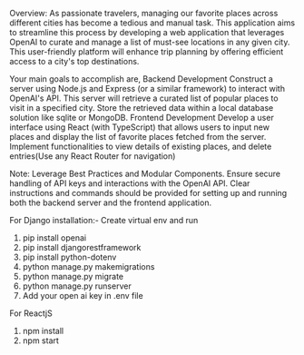 Overview:
As passionate travelers, managing our favorite places across different cities has become a tedious and manual task. This application aims to streamline this process by developing a web application that leverages OpenAI to curate and manage a list of must-see locations in any given city. This user-friendly platform will enhance trip planning by offering efficient access to a city's top destinations.

Your main goals to accomplish are,
Backend Development
Construct a server using Node.js and Express (or a similar framework) to interact with OpenAI's API. This server will retrieve a curated list of popular places to visit in a specified city.
Store the retrieved data within a local database solution like sqlite or MongoDB.
Frontend Development
Develop a user interface using React (with TypeScript) that allows users to input new places and display the list of favorite places fetched from the server.
Implement functionalities to view details of existing places, and delete entries(Use any React Router for navigation)

  Note:
Leverage Best Practices and Modular Components.
Ensure secure handling of API keys and interactions with the OpenAI API.
Clear instructions and commands should be provided for setting up and running both the backend server and the frontend application.

For Django installation:-
Create virtual env and run
1. pip install openai
2. pip install djangorestframework
3. pip install python-dotenv
4. python manage.py makemigrations
5. python manage.py migrate
6. python manage.py runserver
7. Add your open ai key in  .env file

For ReactjS
1. npm install
2. npm start
